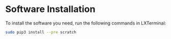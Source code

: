 # Software Installation

To install the software you need, run the following commands in LXTerminal:

```bash
sudo pip3 install --pre scratch
```
